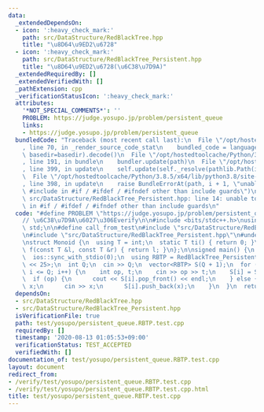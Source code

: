 ```yaml
---
data:
  _extendedDependsOn:
  - icon: ':heavy_check_mark:'
    path: src/DataStructure/RedBlackTree.hpp
    title: "\u8D64\u9ED2\u6728"
  - icon: ':heavy_check_mark:'
    path: src/DataStructure/RedBlackTree_Persistent.hpp
    title: "\u8D64\u9ED2\u6728(\u6C38\u7D9A)"
  _extendedRequiredBy: []
  _extendedVerifiedWith: []
  _pathExtension: cpp
  _verificationStatusIcon: ':heavy_check_mark:'
  attributes:
    '*NOT_SPECIAL_COMMENTS*': ''
    PROBLEM: https://judge.yosupo.jp/problem/persistent_queue
    links:
    - https://judge.yosupo.jp/problem/persistent_queue
  bundledCode: "Traceback (most recent call last):\n  File \"/opt/hostedtoolcache/Python/3.8.5/x64/lib/python3.8/site-packages/onlinejudge_verify/documentation/build.py\"\
    , line 70, in _render_source_code_stat\n    bundled_code = language.bundle(stat.path,\
    \ basedir=basedir).decode()\n  File \"/opt/hostedtoolcache/Python/3.8.5/x64/lib/python3.8/site-packages/onlinejudge_verify/languages/cplusplus.py\"\
    , line 191, in bundle\n    bundler.update(path)\n  File \"/opt/hostedtoolcache/Python/3.8.5/x64/lib/python3.8/site-packages/onlinejudge_verify/languages/cplusplus_bundle.py\"\
    , line 399, in update\n    self.update(self._resolve(pathlib.Path(included), included_from=path))\n\
    \  File \"/opt/hostedtoolcache/Python/3.8.5/x64/lib/python3.8/site-packages/onlinejudge_verify/languages/cplusplus_bundle.py\"\
    , line 398, in update\n    raise BundleErrorAt(path, i + 1, \"unable to process\
    \ #include in #if / #ifdef / #ifndef other than include guards\")\nonlinejudge_verify.languages.cplusplus_bundle.BundleErrorAt:\
    \ src/DataStructure/RedBlackTree_Persistent.hpp: line 14: unable to process #include\
    \ in #if / #ifdef / #ifndef other than include guards\n"
  code: "#define PROBLEM \"https://judge.yosupo.jp/problem/persistent_queue\"\n\n\
    // \u6C38\u7D9A\u6027\u306Everify\n\n#include <bits/stdc++.h>\nusing namespace\
    \ std;\n\n#define call_from_test\n#include \"src/DataStructure/RedBlackTree.hpp\"\
    \n#include \"src/DataStructure/RedBlackTree_Persistent.hpp\"\n#undef call_from_test\n\
    \nstruct Monoid {\n  using T = int;\n  static T ti() { return 0; }\n  static T\
    \ f(const T &l, const T &r) { return l; }\n};\n\nsigned main() {\n  cin.tie(0);\n\
    \  ios::sync_with_stdio(0);\n  using RBTP = RedBlackTree_Persistent<Monoid, 1\
    \ << 25>;\n  int Q;\n  cin >> Q;\n  vector<RBTP> S(Q + 1);\n  for (int i = 1;\
    \ i <= Q; i++) {\n    int op, t;\n    cin >> op >> t;\n    S[i] = S[++t];\n  \
    \  if (op) {\n      cout << S[i].pop_front() << endl;\n    } else {\n      int\
    \ x;\n      cin >> x;\n      S[i].push_back(x);\n    }\n  }\n  return 0;\n}"
  dependsOn:
  - src/DataStructure/RedBlackTree.hpp
  - src/DataStructure/RedBlackTree_Persistent.hpp
  isVerificationFile: true
  path: test/yosupo/persistent_queue.RBTP.test.cpp
  requiredBy: []
  timestamp: '2020-08-13 01:05:53+09:00'
  verificationStatus: TEST_ACCEPTED
  verifiedWith: []
documentation_of: test/yosupo/persistent_queue.RBTP.test.cpp
layout: document
redirect_from:
- /verify/test/yosupo/persistent_queue.RBTP.test.cpp
- /verify/test/yosupo/persistent_queue.RBTP.test.cpp.html
title: test/yosupo/persistent_queue.RBTP.test.cpp
---
```

